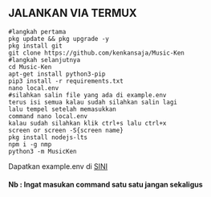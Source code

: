 ## JALANKAN VIA TERMUX

```
#langkah pertama
pkg update && pkg upgrade -y
pkg install git
git clone https://github.com/kenkansaja/Music-Ken
#langkah selanjutnya
cd Music-Ken
apt-get install python3-pip
pip3 install -r requirements.txt
nano local.env
#silahkan salin file yang ada di example.env 
terus isi semua kalau sudah silahkan salin lagi 
lalu tempel setelah memasukkan 
command nano local.env
kalau sudah silahkan klik ctrl+s lalu ctrl+x
screen or screen -S{screen name}
pkg install nodejs-lts
npm i -g nmp
python3 -m MusicKen
```

Dapatkan example.env di [SINI](https://raw.githubusercontent.com/kenkansaja/Music-Ken/MusicKen/example.env)

#### Nb : Ingat masukan command satu satu jangan sekaligus
